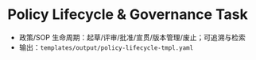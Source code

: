 # Policy Lifecycle & Governance Task

- 政策/SOP 生命周期：起草/评审/批准/宣贯/版本管理/废止；可追溯与检索
- 输出：`templates/output/policy-lifecycle-tmpl.yaml`
